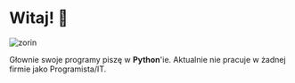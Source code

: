 # Witaj! 👋

![zorin](https://github.com/simswaper/simswaper/blob/main/idonthavelifeok.png)

Głownie swoje programy piszę w **Python**'ie. Aktualnie nie pracuje w żadnej firmie jako Programista/IT.
